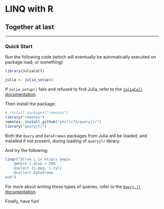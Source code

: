 LINQ with R
=======

## Together at last

-----

### Quick Start

Run the following code (which will eventually be automatically executed on package load, or something)

```r
library(JuliaCall)

julia <- julia_setup()

```

If `julia_setup()` fails and refused to find Julia, refer to the [`JuliaCall` documentation](https://github.com/Non-Contradiction/JuliaCall).

Then install the package:

```r
# install.packages("remotes")
library("remotes")
remotes::install_github("phillc73/queryjlr")
library("queryjlr")
```

Both the `Query` and `DataFrames` packages from Julia will be loaded, and installed if not present, during loading of `queryjlr` library.

And try the following:

```r
linqr("@from i in mtcars begin
    @where i.disp > 200
    @select {i.mpg, i.cyl}
    @collect DataFrame
end")
```

For more about writing these types of queries, refer to the [`Query.jl` documentation](https://www.queryverse.org/Query.jl/stable/linqquerycommands/).

Finally, have fun!

